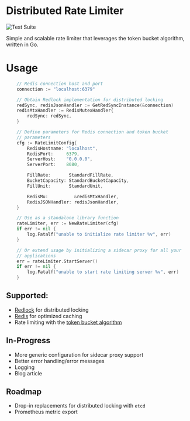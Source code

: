 # Distributed Rate Limiter

![Test Suite](https://github.com/schachte/rate-limiter/actions/workflows/run_go_tests.yml/badge.svg)


Simple and scalable rate limiter that leverages the token bucket algorithm, written in Go. 

# Usage

```go
    // Redis connection host and port
	connection := "localhost:6379"

    // Obtain Redlock implementation for distributed locking
	redSync, redisJsonHandler := GetRedSyncInstance(&connection)
	redisMtxHandler := RedisMutexHandler{
		redSync: redSync,
	}

    // Define parameters for Redis connection and token bucket
    // parameters
	cfg := RateLimitConfig{
		RedisHostname: "localhost",
		RedisPort:     6379,
		ServerHost:    "0.0.0.0",
		ServerPort:    8080,

		FillRate:       StandardFillRate,
		BucketCapacity: StandardBucketCapacity,
		FillUnit:       StandardUnit,

		RedisMu:          &redisMtxHandler,
		RedisJSONHandler: redisJsonHandler,
	}

    // Use as a standalone library function
	rateLimiter, err := NewRateLimiter(cfg)
	if err != nil {
		log.Fatalf("unable to initialize rate limiter %v", err)
	}

    // Or extend usage by initializing a sidecar proxy for all your
    // applications
	err = rateLimiter.StartServer()
	if err != nil {
		log.Fatalf("unable to start rate limiting server %v", err)
	}
```


## Supported:

- [Redlock](https://redis.com/glossary/redlock/) for distributed locking
- [Redis](https://redis.io/) for optimized caching
- Rate limiting with the [token bucket algorithm](https://en.wikipedia.org/wiki/Token_bucket)

## In-Progress

- More generic configuration for sidecar proxy support
- Better error handling/error messages
- Logging
- Blog article


## Roadmap

- Drop-in replacements for distributed locking with `etcd`
- Prometheus metric export